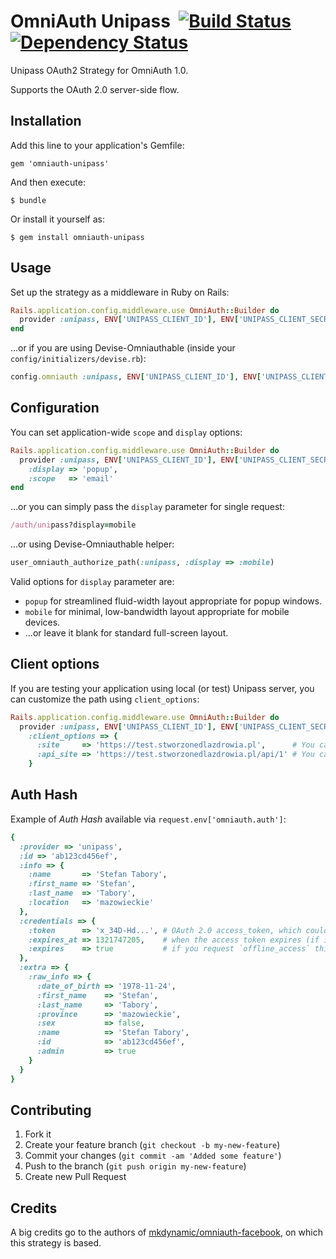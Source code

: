 # OmniAuth Unipass &nbsp;[![Build Status](https://secure.travis-ci.org/connectmedica/omniauth-unipass.png)][travis]&nbsp;[![Dependency Status](https://gemnasium.com/connectmedica/omniauth-unipass.png?travis)][gemnasium]

Unipass OAuth2 Strategy for OmniAuth 1.0.

Supports the OAuth 2.0 server-side flow.

[travis]: http://travis-ci.org/connectmedica/omniauth-unipass
[gemnasium]: https://gemnasium.com/connectmedica/omniauth-unipass

## Installation

Add this line to your application's Gemfile:

    gem 'omniauth-unipass'

And then execute:

    $ bundle

Or install it yourself as:

    $ gem install omniauth-unipass

## Usage

Set up the strategy as a middleware in Ruby on Rails:

```ruby
Rails.application.config.middleware.use OmniAuth::Builder do
  provider :unipass, ENV['UNIPASS_CLIENT_ID'], ENV['UNIPASS_CLIENT_SECRET']
end
```

...or if you are using Devise-Omniauthable (inside your `config/initializers/devise.rb`):

```ruby
config.omniauth :unipass, ENV['UNIPASS_CLIENT_ID'], ENV['UNIPASS_CLIENT_SECRET']
```

## Configuration

You can set application-wide `scope` and `display` options:

```ruby
Rails.application.config.middleware.use OmniAuth::Builder do
  provider :unipass, ENV['UNIPASS_CLIENT_ID'], ENV['UNIPASS_CLIENT_SECRET'],
    :display => 'popup',
    :scope   => 'email'
end
```

...or you can simply pass the `display` parameter for single request:

```ruby
/auth/unipass?display=mobile
```

...or using Devise-Omniauthable helper:

```ruby
user_omniauth_authorize_path(:unipass, :display => :mobile)
```

Valid options for `display` parameter are:

* `popup` for streamlined fluid-width layout appropriate for popup windows.
* `mobile` for minimal, low-bandwidth layout appropriate for mobile devices.
* ...or leave it blank for standard full-screen layout.

## Client options

If you are testing your application using local (or test) Unipass server, you can customize the path using `client_options`:

```ruby
Rails.application.config.middleware.use OmniAuth::Builder do
  provider :unipass, ENV['UNIPASS_CLIENT_ID'], ENV['UNIPASS_CLIENT_SECRET'],
    :client_options => {
      :site     => 'https://test.stworzonedlazdrowia.pl',      # You can change it to your local Unipass server
      :api_site => 'https://test.stworzonedlazdrowia.pl/api/1' # You can change it to your local Unipass API server
    }
```

## Auth Hash

Example of *Auth Hash* available via `request.env['omniauth.auth']`:

```ruby
{
  :provider => 'unipass',
  :id => 'ab123cd456ef',
  :info => {
    :name       => 'Stefan Tabory',
    :first_name => 'Stefan',
    :last_name  => 'Tabory',
    :location   => 'mazowieckie'
  },
  :credentials => {
    :token      => 'x_34D-Hd...', # OAuth 2.0 access_token, which could be stored in session for later use in API client
    :expires_at => 1321747205,    # when the access token expires (if it expires)
    :expires    => true           # if you request `offline_access` this will be false
  },
  :extra => {
    :raw_info => {
      :date_of_birth => '1978-11-24',
      :first_name    => 'Stefan',
      :last_name     => 'Tabory',
      :province      => 'mazowieckie',
      :sex           => false,
      :name          => 'Stefan Tabory',
      :id            => 'ab123cd456ef',
      :admin         => true
    }
  }
}
```

## Contributing

1. Fork it
2. Create your feature branch (`git checkout -b my-new-feature`)
3. Commit your changes (`git commit -am 'Added some feature'`)
4. Push to the branch (`git push origin my-new-feature`)
5. Create new Pull Request

## Credits

A big credits go to the authors of [mkdynamic/omniauth-facebook](https://github.com/mkdynamic/omniauth-facebook), on which this strategy is based.
